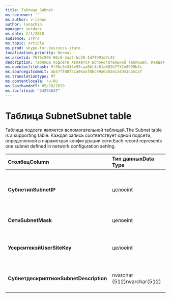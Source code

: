 ```yaml
---
title: Таблица Subnet
ms.reviewer: ''
ms.author: v-lanac
author: lanachin
manager: serdars
ms.date: 2/1/2018
audience: ITPro
ms.topic: article
ms.prod: skype-for-business-itpro
localization_priority: Normal
ms.assetid: 76f5c995-96c8-4aa3-bc30-1d74991d7c42
description: Таблица подсети является вспомогательной таблицей. Каждая запись соответствует одной подсети, определенной в параметрах конфигурации сети.
ms.openlocfilehash: 9f36c5e334e92caa8bf4a81a682b7737e8999b3c
ms.sourcegitcommit: ab47ff88f51a96aaf8bc99a6303e114d41ca5c2f
ms.translationtype: MT
ms.contentlocale: ru-RU
ms.lasthandoff: 05/20/2019
ms.locfileid: "34294637"
---
```

# <a name="subnet-table"></a><span data-ttu-id="99553-104">Таблица Subnet</span><span class="sxs-lookup"><span data-stu-id="99553-104">Subnet table</span></span>
 
<span data-ttu-id="99553-105">Таблица подсети является вспомогательной таблицей.</span><span class="sxs-lookup"><span data-stu-id="99553-105">The Subnet table is a supporting table.</span></span> <span data-ttu-id="99553-106">Каждая запись соответствует одной подсети, определенной в параметрах конфигурации сети.</span><span class="sxs-lookup"><span data-stu-id="99553-106">Each record represents one subnet defined in network configuration setting.</span></span>
  
|<span data-ttu-id="99553-107">**Столбец**</span><span class="sxs-lookup"><span data-stu-id="99553-107">**Column**</span></span>|<span data-ttu-id="99553-108">**Тип данных**</span><span class="sxs-lookup"><span data-stu-id="99553-108">**Data Type**</span></span>|<span data-ttu-id="99553-109">**Ключ/индекс**</span><span class="sxs-lookup"><span data-stu-id="99553-109">**Key/Index**</span></span>|<span data-ttu-id="99553-110">**Сведения**</span><span class="sxs-lookup"><span data-stu-id="99553-110">**Details**</span></span>|
|:-----|:-----|:-----|:-----|
|<span data-ttu-id="99553-111">**Субнетип**</span><span class="sxs-lookup"><span data-stu-id="99553-111">**SubnetIP**</span></span> <br/> |<span data-ttu-id="99553-112">целое</span><span class="sxs-lookup"><span data-stu-id="99553-112">int</span></span>  <br/> |<span data-ttu-id="99553-113">Основной, внешний</span><span class="sxs-lookup"><span data-stu-id="99553-113">Primary, Foreign</span></span>  <br/> |<span data-ttu-id="99553-114">Целочисленное представление для IP-адреса подсети.</span><span class="sxs-lookup"><span data-stu-id="99553-114">Integer representation for the subnet IP.</span></span>  <br/> |
|<span data-ttu-id="99553-115">**Сети**</span><span class="sxs-lookup"><span data-stu-id="99553-115">**SubnetMask**</span></span> <br/> |<span data-ttu-id="99553-116">целое</span><span class="sxs-lookup"><span data-stu-id="99553-116">int</span></span>  <br/> ||<span data-ttu-id="99553-117">Маска подсети.</span><span class="sxs-lookup"><span data-stu-id="99553-117">Subnet mask.</span></span>  <br/> |
|<span data-ttu-id="99553-118">**Усерситекэй**</span><span class="sxs-lookup"><span data-stu-id="99553-118">**UserSiteKey**</span></span> <br/> |<span data-ttu-id="99553-119">целое</span><span class="sxs-lookup"><span data-stu-id="99553-119">int</span></span>  <br/> |<span data-ttu-id="99553-120">Другом</span><span class="sxs-lookup"><span data-stu-id="99553-120">Foreign</span></span>  <br/> |<span data-ttu-id="99553-121">На которую ссылается [Таблица усерсите](usersite.md).</span><span class="sxs-lookup"><span data-stu-id="99553-121">Referenced from the [UserSite table](usersite.md).</span></span>  <br/> |
|<span data-ttu-id="99553-122">**Субнетдескриптион**</span><span class="sxs-lookup"><span data-stu-id="99553-122">**SubnetDescription**</span></span> <br/> |<span data-ttu-id="99553-123">nvarchar (512)</span><span class="sxs-lookup"><span data-stu-id="99553-123">nvarchar(512)</span></span>  <br/> ||<span data-ttu-id="99553-124">Описание подсети.</span><span class="sxs-lookup"><span data-stu-id="99553-124">The description for the subnet.</span></span>  <br/> |
   

